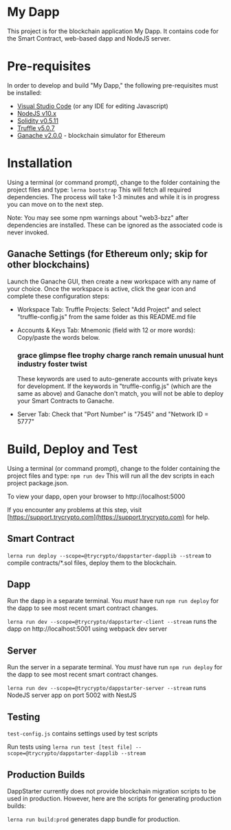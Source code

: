 # My Dapp

This project is for the blockchain application My Dapp. It contains code for the Smart Contract, web-based dapp and NodeJS server.

# Pre-requisites

In order to develop and build "My Dapp," the following pre-requisites must be installed:

* [Visual Studio Code](https://code.visualstudio.com/download) (or any IDE for editing Javascript)
* [NodeJS v10.x](https://nodejs.org/en/download/)
* [Solidity v0.5.11](https://www.npmjs.com/package/solc)
* [Truffle v5.0.7](https://truffleframework.com/truffle)
* [Ganache v2.0.0](https://truffleframework.com/ganache) - blockchain simulator for Ethereum

# Installation

Using a terminal (or command prompt), change to the folder containing the project files and type: `lerna bootstrap` This will fetch all required dependencies. The process will take 1-3 minutes and while it is in progress you can move on to the next step.

Note: You may see some npm warnings about "web3-bzz" after dependencies are installed. These can be ignored as the associated code is never invoked.

## Ganache Settings (for Ethereum only; skip for other blockchains)

Launch the Ganache GUI, then create a new workspace with any name of your choice. Once the workspace is active, click the gear icon and complete these configuration steps:

- Workspace Tab: Truffle Projects: Select "Add Project" and select "truffle-config.js" from the same folder as this README.md file

- Accounts & Keys Tab: Mnemonic (field with 12 or more words): Copy/paste the words below.

  ### grace glimpse flee trophy charge ranch remain unusual hunt industry foster twist 

  These keywords are used to auto-generate accounts with private keys for development. If the keywords in "truffle-config.js" (which are the same as above) and Ganache don't match, you will not be able to deploy your Smart Contracts to Ganache.

- Server Tab: Check that "Port Number" is "7545" and "Network ID = 5777"
# Build, Deploy and Test

Using a terminal (or command prompt), change to the folder containing the project files and type: `npm run dev` This will run all the dev scripts in each project package.json.

To view your dapp, open your browser to http://localhost:5000

If you encounter any problems at this step, visit [https://support.trycrypto.com](https://support.trycrypto.com) for help.


## Smart Contract

`lerna run deploy --scope=@trycrypto/dappstarter-dapplib --stream` to compile contracts/*.sol files, deploy them to the blockchain. 

## Dapp

Run the dapp in a separate terminal. You *must* have run `npm run deploy` for the dapp to see most recent smart contract changes.

`lerna run dev --scope=@trycrypto/dappstarter-client --stream` runs the dapp on http://localhost:5001 using webpack dev server

## Server

Run the server in a separate terminal. You *must* have run `npm run deploy` for the dapp to see most recent smart contract changes.

`lerna run dev --scope=@trycrypto/dappstarter-server --stream` runs NodeJS server app on port 5002 with NestJS

## Testing

`test-config.js` contains settings used by test scripts

Run tests using `lerna run test [test file] --scope=@trycrypto/dappstarter-dapplib --stream`
## Production Builds

DappStarter currently does not provide blockchain migration scripts to be used in production. However, here are the scripts for generating production builds:

`lerna run build:prod` generates dapp bundle for production.

